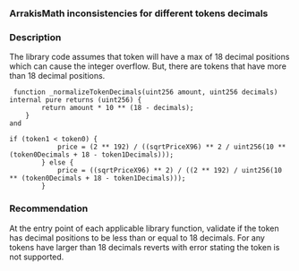 ### ArrakisMath inconsistencies for different tokens decimals ###

### Description ###
The library code assumes that token will have a max of 18 decimal positions which can cause the integer overflow.
But, there are tokens that have more than 18 decimal positions.

```
 function _normalizeTokenDecimals(uint256 amount, uint256 decimals) internal pure returns (uint256) {
        return amount * 10 ** (18 - decimals);
    }
and

if (token1 < token0) {
            price = (2 ** 192) / ((sqrtPriceX96) ** 2 / uint256(10 ** (token0Decimals + 18 - token1Decimals)));
        } else {
            price = ((sqrtPriceX96) ** 2) / ((2 ** 192) / uint256(10 ** (token0Decimals + 18 - token1Decimals)));
        }

```
### Recommendation ###
At the entry point of each applicable library function, validate if the token has decimal positions to be less than or equal to 18 decimals.
For any tokens have larger than 18 decimals reverts with error stating the token is not supported.